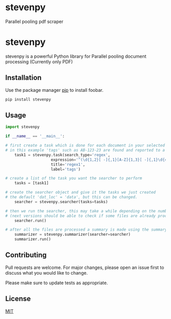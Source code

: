 # stevenpy
 Parallel pooling pdf scraper

# stevenpy

stevenpy is a powerful Python library for Parallel pooling document processing (Currently only PDF)

## Installation

Use the package manager [pip](https://pip.pypa.io/en/stable/) to install foobar.

```bash
pip install stevenpy
```

## Usage

```python
import stevenpy

if __name__ == '__main__':

# first create a task which is done for each document in your selected document folder
# in this example 'tags' such as AB-123-23 are found and reported to a summary file
    task1 = stevenpy.task(search_type='regex',
                    expression='^(\d{1,2}[ -]{,1}[A-Z]{1,3}[ -]{,1}\d{4}[A-Z]*).*$',
                    title='regex1',
                    label='tags')

# create a list of the task you want the searcher to perform
    tasks = [task1]

# create the searcher object and give it the tasks we just created
# the default 'dat_loc' = 'data', but this can be changed.
    searcher = stevenpy.searcher(tasks=tasks)

# then we run the searcher, this may take a while depending on the number of files to process
# (next versions should be able to check if some files are already processed)
    searcher.run()

# after all the files are processed a summary is made using the summary object
    summarizer = stevenpy.summarizer(searcher=searcher)
    summarizer.run()
```

## Contributing
Pull requests are welcome. For major changes, please open an issue first to discuss what you would like to change.

Please make sure to update tests as appropriate.

## License
[MIT](https://choosealicense.com/licenses/mit/)
